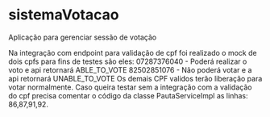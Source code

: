 # sistemaVotacao
Aplicação para gerenciar sessão de votação

Na integração com endpoint para validação de cpf foi realizado o mock de dois
cpfs para fins de testes são eles:
07287376040 - Poderá realizar o voto e api retornará ABLE_TO_VOTE
82502851076 - Não poderá votar e a api retornará UNABLE_TO_VOTE
Os demais CPF validos terão liberação para votar normalmente.
Caso queira testar sem a integração com a validação do cpf precisa comentar o código
da classe PautaServiceImpl as linhas: 86,87,91,92.
